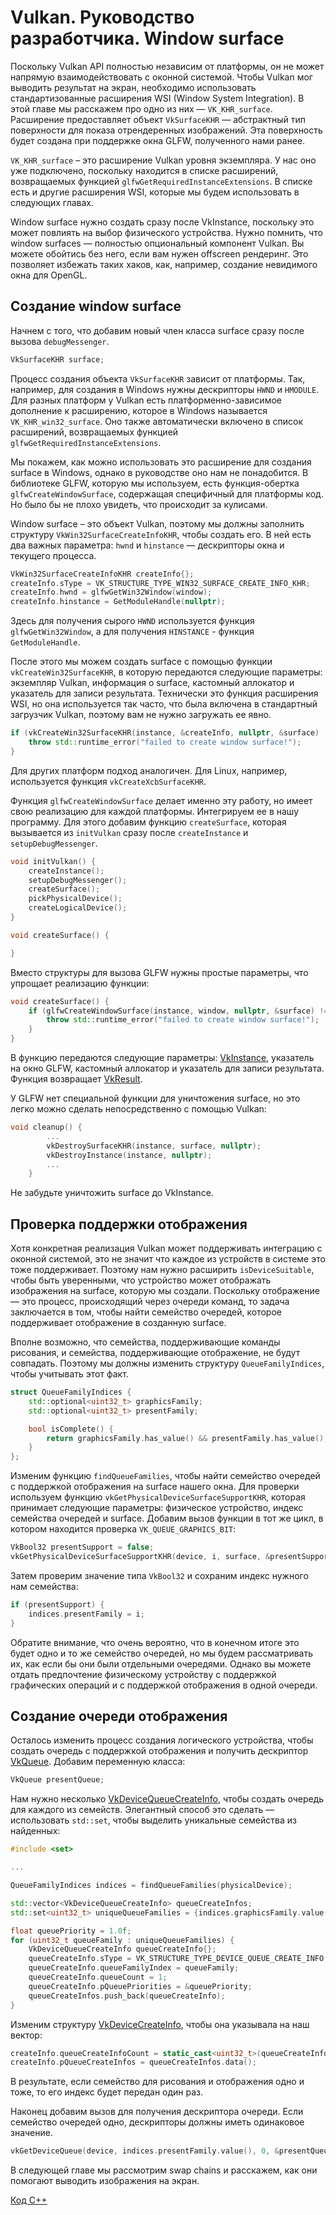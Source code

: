 # Vulkan. Руководство разработчика. Window surface

Поскольку Vulkan API полностью независим от платформы, он не может напрямую взаимодействовать с оконной системой. Чтобы Vulkan мог выводить результат на экран, необходимо использовать стандартизованные расширения WSI \(Window System Integration\). В этой главе мы расскажем про одно из них — `VK_KHR_surface`. Расширение предоставляет объект `VkSurfaceKHR` — абстрактный тип поверхности для показа отрендеренных изображений. Эта поверхность будет создана при поддержке окна GLFW, полученного нами ранее.

`VK_KHR_surface` – это расширение Vulkan уровня экземпляра. У нас оно уже подключено, поскольку находится в списке расширений, возвращаемых функцией `glfwGetRequiredInstanceExtensions`. В списке есть и другие расширения WSI, которые мы будем использовать в следующих главах.

Window surface нужно создать сразу после VkInstance, поскольку это может повлиять на выбор физического устройства. Нужно помнить, что window surfaces — полностью опциональный компонент Vulkan. Вы можете обойтись без него, если вам нужен offscreen рендеринг. Это позволяет избежать таких хаков, как, например, создание невидимого окна для OpenGL.

## Создание window surface

Начнем с того, что добавим новый член класса surface сразу после вызова `debugMessenger`.

```cpp
VkSurfaceKHR surface;
```

Процесс создания объекта `VkSurfaceKHR` зависит от платформы. Так, например, для создания в Windows нужны дескрипторы `HWND` и `HMODULE`. Для разных платформ у Vulkan есть платформенно-зависимое дополнение к расширению, которое в Windows называется `VK_KHR_win32_surface`. Оно также автоматически включено в список расширений, возвращаемых функцией `glfwGetRequiredInstanceExtensions`.

Мы покажем, как можно использовать это расширение для создания surface в Windows, однако в руководстве оно нам не понадобится. В библиотеке GLFW, которую мы используем, есть функция-обертка `glfwCreateWindowSurface`, содержащая специфичный для платформы код. Но было бы не плохо увидеть, что происходит за кулисами.

Window surface – это объект Vulkan, поэтому мы должны заполнить структуру `VkWin32SurfaceCreateInfoKHR`, чтобы создать его. В ней есть два важных параметра: `hwnd` и `hinstance` — дескрипторы окна и текущего процесса.

```cpp
VkWin32SurfaceCreateInfoKHR createInfo{};
createInfo.sType = VK_STRUCTURE_TYPE_WIN32_SURFACE_CREATE_INFO_KHR;
createInfo.hwnd = glfwGetWin32Window(window);
createInfo.hinstance = GetModuleHandle(nullptr);
```

Здесь для получения сырого `HWND` используется функция `glfwGetWin32Window`, а для получения `HINSTANCE` - функция `GetModuleHandle`.

После этого мы можем создать surface с помощью функции `vkCreateWin32SurfaceKHR`, в которую передаются следующие параметры: экземпляр Vulkan, информация о surface, кастомный аллокатор и указатель для записи результата. Технически это функция расширения WSI, но она используется так часто, что была включена в стандартный загрузчик Vulkan, поэтому вам не нужно загружать ее явно.

```cpp
if (vkCreateWin32SurfaceKHR(instance, &createInfo, nullptr, &surface) != VK_SUCCESS) {
    throw std::runtime_error("failed to create window surface!");
}
```

Для других платформ подход аналогичен. Для Linux, например, используется функция `vkCreateXcbSurfaceKHR`.

Функция `glfwCreateWindowSurface` делает именно эту работу, но имеет свою реализацию для каждой платформы. Интегрируем ее в нашу программу. Для этого добавим функцию `createSurface`, которая вызывается из `initVulkan` сразу после `createInstance` и `setupDebugMessenger`.

```cpp
void initVulkan() {
    createInstance();
    setupDebugMessenger();
    createSurface();
    pickPhysicalDevice();
    createLogicalDevice();
}

void createSurface() {

}
```

Вместо структуры для вызова GLFW нужны простые параметры, что упрощает реализацию функции:

```cpp
void createSurface() {
    if (glfwCreateWindowSurface(instance, window, nullptr, &surface) != VK_SUCCESS) {
        throw std::runtime_error("failed to create window surface!");
    }
}
```

В функцию передаются следующие параметры: [VkInstance](https://www.khronos.org/registry/vulkan/specs/1.2-extensions/man/html/VkInstance.html), указатель на окно GLFW, кастомный аллокатор и указатель для записи результата. Функция возвращает [VkResult](https://www.khronos.org/registry/vulkan/specs/1.2-extensions/man/html/VkResult.html).

У GLFW нет специальной функции для уничтожения surface, но это легко можно сделать непосредственно с помощью Vulkan:

```cpp
void cleanup() {
        ...
        vkDestroySurfaceKHR(instance, surface, nullptr);
        vkDestroyInstance(instance, nullptr);
        ...
    }
```

Не забудьте уничтожить surface до VkInstance.

## Проверка поддержки отображения

Хотя конкретная реализация Vulkan может поддерживать интеграцию с оконной системой, это не значит что каждое из устройств в системе это тоже поддерживает. Поэтому нам нужно расширить `isDeviceSuitable`, чтобы быть уверенными, что устройство может отображать изображения на surface, которую мы создали. Поскольку отображение — это процесс, происходящий через очереди команд, то задача заключается в том, чтобы найти семейство очередей, которое поддерживает отображение в созданную surface.

Вполне возможно, что семейства, поддерживающие команды рисования, и семейства, поддерживающие отображение, не будут совпадать. Поэтому мы должны изменить структуру `QueueFamilyIndices`, чтобы учитывать этот факт.

```cpp
struct QueueFamilyIndices {
    std::optional<uint32_t> graphicsFamily;
    std::optional<uint32_t> presentFamily;

    bool isComplete() {
        return graphicsFamily.has_value() && presentFamily.has_value();
    }
};
```

Изменим функцию `findQueueFamilies`, чтобы найти семейство очередей с поддержкой отображения на surface нашего окна. Для проверки используем функцию `vkGetPhysicalDeviceSurfaceSupportKHR`, которая принимает следующие параметры: физическое устройство, индекс семейства очередей и surface. Добавим вызов функции в тот же цикл, в котором находится проверка `VK_QUEUE_GRAPHICS_BIT`:

```cpp
VkBool32 presentSupport = false;
vkGetPhysicalDeviceSurfaceSupportKHR(device, i, surface, &presentSupport);
```

Затем проверим значение типа `VkBool32` и сохраним индекс нужного нам семейства:

```cpp
if (presentSupport) {
    indices.presentFamily = i;
}
```

Обратите внимание, что очень вероятно, что в конечном итоге это будет одно и то же семейство очередей, но мы будем рассматривать их, как если бы они были отдельными очередями. Однако вы можете отдать предпочтение физическому устройству с поддержкой графических операций и с поддержкой отображения в одной очереди.


## Создание очереди отображения

Осталось изменить процесс создания логического устройства, чтобы создать очередь с поддержкой отображения и получить дескриптор [VkQueue](https://www.khronos.org/registry/vulkan/specs/1.2-extensions/man/html/VkQueue.html). Добавим переменную класса:

```cpp
VkQueue presentQueue; 
```

Нам нужно несколько [VkDeviceQueueCreateInfo](https://www.khronos.org/registry/vulkan/specs/1.2-extensions/man/html/VkDeviceQueueCreateInfo.html), чтобы создать очередь для каждого из семейств. Элегантный способ это сделать — использовать `std::set`, чтобы выделить уникальные семейства из найденных:

```cpp
#include <set>

...

QueueFamilyIndices indices = findQueueFamilies(physicalDevice);

std::vector<VkDeviceQueueCreateInfo> queueCreateInfos;
std::set<uint32_t> uniqueQueueFamilies = {indices.graphicsFamily.value(), indices.presentFamily.value()};

float queuePriority = 1.0f;
for (uint32_t queueFamily : uniqueQueueFamilies) {
    VkDeviceQueueCreateInfo queueCreateInfo{};
    queueCreateInfo.sType = VK_STRUCTURE_TYPE_DEVICE_QUEUE_CREATE_INFO;
    queueCreateInfo.queueFamilyIndex = queueFamily;
    queueCreateInfo.queueCount = 1;
    queueCreateInfo.pQueuePriorities = &queuePriority;
    queueCreateInfos.push_back(queueCreateInfo);
}
```

Изменим структуру [VkDeviceCreateInfo](https://www.khronos.org/registry/vulkan/specs/1.2-extensions/man/html/VkDeviceCreateInfo.html), чтобы она указывала на наш вектор:

```cpp
createInfo.queueCreateInfoCount = static_cast<uint32_t>(queueCreateInfos.size());
createInfo.pQueueCreateInfos = queueCreateInfos.data();
```

В результате, если семейство для рисования и отображения одно и тоже, то его индекс будет передан один раз.

Наконец добавим вызов для получения дескриптора очереди. Если семейство очередей одно, дескрипторы должны иметь одинаковое значение.

```cpp
vkGetDeviceQueue(device, indices.presentFamily.value(), 0, &presentQueue);
```

В следующей главе мы рассмотрим swap chains и расскажем, как они помогают выводить изображения на экран.

[Код C++](05_window_surface.cpp)
